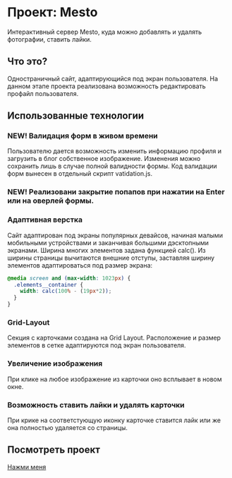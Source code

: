 # Проект: Mesto

Интерактивный сервер Mesto, куда можно добавлять и удалять фотографии, ставить лайки. 

## Что это?

Одностраничный сайт, адаптирующийся под экран пользователя. 
На данном этапе проекта реализована возможность редактировать профайл пользователя.

##  Использованные технологии

### NEW! Валидация форм в живом времени

Пользователю дается возможность изменить информацию профиля и загрузить в блог собственное изображение.
Изменения можно сохранить лишь в случае полной валидности формы.
Код валидации форм вынесен в отдельный скрипт vatidation.js.

### NEW! Реализовани закрытие попапов при нажатии на Enter или на оверлей формы.

### Адаптивная верстка

Сайт адаптирован под экраны популярных девайсов, начиная малыми мобильными устройствами и заканчивая большими дэсктопными экранами. 
Ширина многих элементов задана функцией calc(). Из ширины страницы вычитаются внешние отступы, заставляя ширину элементов адаптироваться под размер экрана:

```css
@media screen and (max-width: 1023px) {
  .elements__container {
    width: calc(100% - (19px*2));
  }
}
```

### Grid-Layout

Секция с карточками создана на Grid Layout. 
Расположение и размер элементов в сетке адаптируются под экран пользователя.

### Увеличение изображения

При клике на любое изображение из карточки оно всплывает в новом окне.

### Возможность ставить лайки и удалять карточки

При крике на соответстующую иконку карточке ставится лайк или же она полностью удаляется со страницы.

## Посмотреть проект

[Нажми меня](https://margof94.github.io/mesto/)